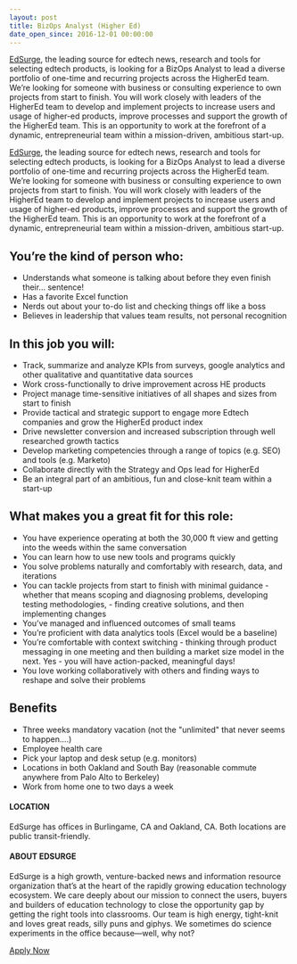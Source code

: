 ```yaml
---
layout: post
title: BizOps Analyst (Higher Ed)
date_open_since: 2016-12-01 00:00:00
---
```


[EdSurge](http://www.edsurge.com), the leading source for edtech news, research and tools for selecting edtech products, is looking for a BizOps Analyst to lead a diverse portfolio of one-time and recurring projects across the HigherEd team. We’re looking for someone with business or consulting experience to own projects from start to finish. You will work closely with leaders of the HigherEd team to develop and implement projects to increase users and usage of higher-ed products, improve processes and support the growth of the HigherEd team. This is an opportunity to work at the forefront of a dynamic, entrepreneurial team within a mission-driven, ambitious start-up.

<!--break-->
[EdSurge](http://www.edsurge.com), the leading source for edtech news, research and tools for selecting edtech products, is looking for a BizOps Analyst to lead a diverse portfolio of one-time and recurring projects across the HigherEd team. We’re looking for someone with business or consulting experience to own projects from start to finish. You will work closely with leaders of the HigherEd team to develop and implement projects to increase users and usage of higher-ed products, improve processes and support the growth of the HigherEd team. This is an opportunity to work at the forefront of a dynamic, entrepreneurial team within a mission-driven, ambitious start-up.

## You’re the kind of person who:

- Understands what someone is talking about before they even finish their... sentence!
- Has a favorite Excel function
- Nerds out about your to-do list and checking things off like a boss
- Believes in leadership that values team results, not personal recognition

## In this job you will:

- Track, summarize and analyze KPIs from surveys, google analytics and other qualitative and quantitative data sources
- Work cross-functionally to drive improvement across HE products
- Project manage time-sensitive initiatives of all shapes and sizes from start to finish
- Provide tactical and strategic support to engage more Edtech companies and grow the HigherEd product index
- Drive newsletter conversion and increased subscription through well researched growth tactics
- Develop marketing competencies through a range of topics (e.g. SEO) and tools (e.g. Marketo)
- Collaborate directly with the Strategy and Ops lead for HigherEd
- Be an integral part of an ambitious, fun and close-knit team within a start-up

## What makes you a great fit for this role:

- You have experience operating at both the 30,000 ft view and getting into the weeds within the same conversation
- You can learn how to use new tools and programs quickly
- You solve problems naturally and comfortably with research, data, and iterations
- You can tackle projects from start to finish with minimal guidance - whether that means scoping and diagnosing problems, developing testing methodologies, - finding creative solutions, and then implementing changes
- You’ve managed and influenced outcomes of small teams
- You’re proficient with data analytics tools (Excel would be a baseline)
- You’re comfortable with context switching - thinking through product messaging in one meeting and then building a market size model in the next. Yes - you will have action-packed, meaningful days!
- You love working collaboratively with others and finding ways to reshape and solve their problems

## Benefits

- Three weeks mandatory vacation (not the "unlimited" that never seems to happen....)
- Employee health care
- Pick your laptop and desk setup (e.g. monitors)
- Locations in both Oakland and South Bay (reasonable commute anywhere from Palo Alto to Berkeley)
- Work from home one to two days a week

#### LOCATION
EdSurge has offices in Burlingame, CA and Oakland, CA. Both locations are public transit-friendly.

#### ABOUT EDSURGE
EdSurge is a high growth, venture-backed news and information resource organization that’s at the heart of the rapidly growing education technology ecosystem. We care deeply about our mission to connect the users, buyers and builders of education technology to close the opportunity gap by getting the right tools into classrooms. Our team is high energy, tight-knit and loves great reads, silly puns and giphys. We sometimes do science experiments in the office because—well, why not?

<a href="https://edsurge.workable.com/jobs/381212" class="button button-rounded button-primary button-large">Apply Now</a>
